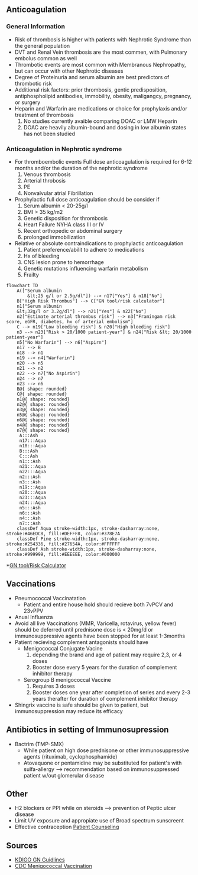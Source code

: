 ## **Anticoagulation**
### **General Information**
* Risk of thrombosis is higher with patients with Nephrotic Syndrome than the general population
* DVT and Renal Vein thrombosis are the most commen, with Pulmonary embolus common as well
* Thrombotic events are most common with Membranous Nephropathy, but can occur with other Nephrotic diseases
* Degree of Proteinuria and serum albumin are best predictors of thrombotic risk
* Additional risk factors: prior thrombosis, gentic predisposition, antiphospholipid antibodies, immobility, obesity, maligangcy, pregnancy, or surgery
* Heparin and Warfarin are medications or choice for prophylaxis and/or treatment of thrombosis
    1. No studies currently avaible comparing DOAC or LMW Heparin
    2. DOAC are heavily albumin-bound and dosing in low albumin states has not been studied
### **Anticoagulation in Nephrotic syndrome**
* For thromboembolic events Full dose anticoagulation is required for 6-12 months and/or the duration of the nephrotic syndrome
    1. Venous thrombosis
    2. Arterial throbosis
    3. PE
    4. Nonvalvular atrial Fibrillation
* Prophylactic full dose anticoagulation should be consider if
    1. Serum albumin < 20-25g/l
    2. BMI > 35 kg/m2
    3. Genetic disposition for thrombosis
    4. Heart Failure NYHA class III or IV
    5. Recent orthopedic or abdominal surgery
    6. prolonged immobilization
* Relative or absolute contraindications to prophylactic anticoagulation
    1. Patient preference/abilit to adhere to medications
    2. Hx of bleeding
    3. CNS lesion prone to hemorrhage
    4. Genetic mutations influencing warfarin metabolism
    5. Frailty
  
```mermaid
flowchart TD
    A(["Serum albumin
        &lt;25 g/l or 2.5g/dl"]) --> n17["Yes"] & n18["No"]
    B["High Risk Thrombus"] --> C["GN tool/risk calculator"]
    n1["Serum albumin
    &lt;32g/l or 3.2g/dl"] --> n21["Yes"] & n22["No"]
    n2["Estimate arterial thrombus risk"] --> n3["Framingam risk score, eGFR, diabetes, hx of arterial embolism"]
    C --> n19["Low bleeding risk"] & n20["High bleeding risk"]
    n3 --> n23["Risk > 20/1000 patient-year"] & n24["Risk &lt; 20/1000 patient-year"]
    n5["No Warfarin"] --> n6["Aspirn"]
    n17 --> B
    n18 --> n1
    n19 --> n4["Warfarin"]
    n20 --> n5
    n21 --> n2
    n22 --> n7["No Aspirin"]
    n24 --> n7
    n23 --> n6
    B@{ shape: rounded}
    C@{ shape: rounded}
    n1@{ shape: rounded}
    n2@{ shape: rounded}
    n3@{ shape: rounded}
    n5@{ shape: rounded}
    n6@{ shape: rounded}
    n4@{ shape: rounded}
    n7@{ shape: rounded}
     A:::Ash
     n17:::Aqua
     n18:::Aqua
     B:::Ash
     C:::Ash
     n1:::Ash
     n21:::Aqua
     n22:::Aqua
     n2:::Ash
     n3:::Ash
     n19:::Aqua
     n20:::Aqua
     n23:::Aqua
     n24:::Aqua
     n5:::Ash
     n6:::Ash
     n4:::Ash
     n7:::Ash
    classDef Aqua stroke-width:1px, stroke-dasharray:none, stroke:#46EDC8, fill:#DEFFF8, color:#378E7A
    classDef Pine stroke-width:1px, stroke-dasharray:none, stroke:#254336, fill:#27654A, color:#FFFFFF
    classDef Ash stroke-width:1px, stroke-dasharray:none, stroke:#999999, fill:#EEEEEE, color:#000000
```
*[GN tool/Risk Calculator](https://www.med.unc.edu/gntools/bleedrisk.html)
## **Vaccinations**
 * Pneumococcal Vaccinatation
   * Patient and entire house hold should recieve both 7vPCV and 23vPPV
* Anual Influenza
* Avoid all live Vaccinations (MMR, Varicella, rotavirus, yellow fever) should be deferred until prednisone dose is < 20mg/d or immunosuppressive agents have been stopped for at least 1-3months
* Patient recieving complement antagonists should have
   * Menigococcal Conjugate Vacine
       1. depending the brand and age of patient may require 2,3, or 4 doses
       2. Booster dose every 5 years for the duration of complement inhibitor therapy
   * Serogroup B menigococcal Vaccine
       1. Requires 3 doses
       2. Booster doses one year after completion of series and every 2-3 years therafter for duration of complement inhibitor therapy
 * Shingrix vaccine is safe should be given to patient, but immunosuppression may reduce its efficacy
## **Antibiotics in setting of Immunosupression**
 * Bactrim (TMP-SMX)
   * While patient on high dose prednisone or other immunosuppressive agents (rituximab, cyclophosphamide)
   * Atovaquone or pentamidine may be substituted for patient's with sulfa-allergy --> recommendation based on immunosuppressed patient w/out glomerular disease
## **Other**
 * H2 blockers or PPI while on steroids --> prevention of Peptic ulcer disease
 * Limit UV exposure and appropiate use of Broad spectrum sunscreent
 * Effective contraception [Patient Counseling](Counseling.md)
## **Sources**
* [KDIGO GN Guidlines](https://kdigo.org/guidelines/gd/)
* [CDC Menigococcal Vaccination](https://www.cdc.gov/meningococcal/hcp/clinical-guidance/complement-inhibitor.html?CDC_AAref_Val=https://www.cdc.gov/meningococcal/clinical/eculizumab.html)
